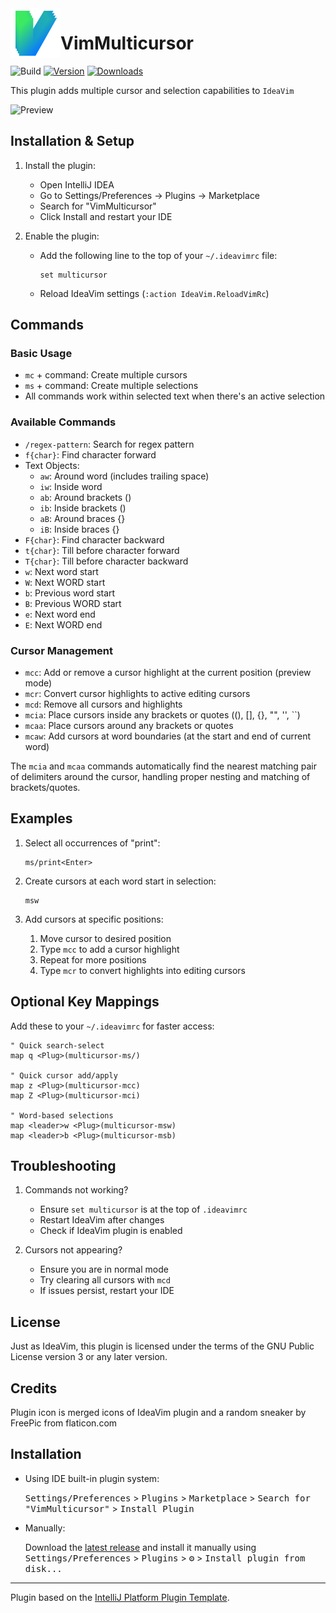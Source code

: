 <img src="src/main/resources/pluginIcon.svg" width="80" height="80" alt="icon" align="left"/>

VimMulticursor
===
![Build](https://github.com/dankinsoid/VimMulticursor/workflows/Build/badge.svg)
[![Version](https://img.shields.io/jetbrains/plugin/v/19162-VimMulticursor.svg)](https://plusins.jetbrains.com/plugin/19162-VimMulticursor)
[![Downloads](https://img.shields.io/jetbrains/plugin/d/19162-VimMulticursor.svg)](https://plugins.jetbrains.com/plugin/19162-VimMulticursor)

<!-- Plugin description -->
This plugin adds multiple cursor and selection capabilities to `IdeaVim`

![Preview](https://github.com/dankinsoid/VimMulticursor/blob/main/preview.gif?raw=true)

## Installation & Setup

1. Install the plugin:
   - Open IntelliJ IDEA
   - Go to Settings/Preferences → Plugins → Marketplace
   - Search for "VimMulticursor"
   - Click Install and restart your IDE

2. Enable the plugin:
   - Add the following line to the top of your `~/.ideavimrc` file:
     ```
     set multicursor
     ```
   - Reload IdeaVim settings (`:action IdeaVim.ReloadVimRc`)

## Commands

### Basic Usage
- `mc` + command: Create multiple cursors
- `ms` + command: Create multiple selections
- All commands work within selected text when there's an active selection

### Available Commands
- `/regex-pattern`: Search for regex pattern
- `f{char}`: Find character forward
- Text Objects:
  - `aw`: Around word (includes trailing space)
  - `iw`: Inside word
  - `ab`: Around brackets ()
  - `ib`: Inside brackets ()
  - `aB`: Around braces {}
  - `iB`: Inside braces {}
- `F{char}`: Find character backward
- `t{char}`: Till before character forward
- `T{char}`: Till before character backward
- `w`: Next word start
- `W`: Next WORD start
- `b`: Previous word start
- `B`: Previous WORD start
- `e`: Next word end
- `E`: Next WORD end

### Cursor Management
- `mcc`: Add or remove a cursor highlight at the current position (preview mode)
- `mcr`: Convert cursor highlights to active editing cursors
- `mcd`: Remove all cursors and highlights
- `mcia`: Place cursors inside any brackets or quotes ((), [], {}, "", '', ``)
- `mcaa`: Place cursors around any brackets or quotes
- `mcaw`: Add cursors at word boundaries (at the start and end of current word)

The `mcia` and `mcaa` commands automatically find the nearest matching pair of delimiters around the cursor, handling proper nesting and matching of brackets/quotes.

## Examples

1. Select all occurrences of "print":
   ```
   ms/print<Enter>
   ```

2. Create cursors at each word start in selection:
   ```
   msw
   ```

3. Add cursors at specific positions:
   1. Move cursor to desired position
   2. Type `mcc` to add a cursor highlight
   3. Repeat for more positions
   4. Type `mcr` to convert highlights into editing cursors

## Optional Key Mappings

Add these to your `~/.ideavimrc` for faster access:
```vim
" Quick search-select
map q <Plug>(multicursor-ms/)

" Quick cursor add/apply
map z <Plug>(multicursor-mcc)
map Z <Plug>(multicursor-mci)

" Word-based selections
map <leader>w <Plug>(multicursor-msw)
map <leader>b <Plug>(multicursor-msb)
```

## Troubleshooting

1. Commands not working?
   - Ensure `set multicursor` is at the top of `.ideavimrc`
   - Restart IdeaVim after changes
   - Check if IdeaVim plugin is enabled

2. Cursors not appearing?
   - Ensure you are in normal mode
   - Try clearing all cursors with `mcd`
   - If issues persist, restart your IDE
<!-- Plugin description end -->

## License

Just as IdeaVim, this plugin is licensed under the terms of the GNU Public License version 3 or any later version.

## Credits

Plugin icon is merged icons of IdeaVim plugin and a random sneaker by FreePic from flaticon.com
## Installation

- Using IDE built-in plugin system:
  
  <kbd>Settings/Preferences</kbd> > <kbd>Plugins</kbd> > <kbd>Marketplace</kbd> > <kbd>Search for "VimMulticursor"</kbd> >
  <kbd>Install Plugin</kbd>
  
- Manually:

  Download the [latest release](https://github.com/dankinsoid/VimMulticursor/releases/latest) and install it manually using
  <kbd>Settings/Preferences</kbd> > <kbd>Plugins</kbd> > <kbd>⚙️</kbd> > <kbd>Install plugin from disk...</kbd>


---
Plugin based on the [IntelliJ Platform Plugin Template][template].

[template]: https://github.com/JetBrains/intellij-platform-plugin-template
